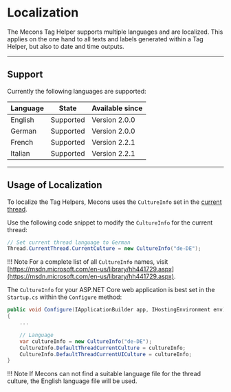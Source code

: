 # Localization

The Mecons Tag Helper supports multiple languages and are localized. This applies on the one hand to all texts and labels generated within a Tag Helper, but also to date and time outputs.

---

## Support

Currently the following languages are supported:

| Language | State | Available since |
--- | --- | ---
| English | Supported | Version 2.0.0
| German | Supported | Version 2.0.0
| French | Supported | Version 2.2.1
| Italian | Supported | Version 2.2.1

---

## Usage of Localization

To localize the Tag Helpers, Mecons uses the `CultureInfo` set in the <a href="https://docs.microsoft.com/de-de/dotnet/api/system.globalization.cultureinfo.currentculture?view=netcore-2.1">current thread</a>.

Use the following code snippet to modify the `CultureInfo` for the current thread:

```csharp
// Set current thread language to German
Thread.CurrentThread.CurrentCulture = new CultureInfo("de-DE");
```

!!! Note
    For a complete list of all `CultureInfo` names, visit [https://msdn.microsoft.com/en-us/library/hh441729.aspx](https://msdn.microsoft.com/en-us/library/hh441729.aspx).

The `CultureInfo` for your ASP.NET Core web application is best set in the `Startup.cs` within the `Configure` method:

```csharp
public void Configure(IApplicationBuilder app, IHostingEnvironment env)
{
    ...

    // Language
    var cultureInfo = new CultureInfo("de-DE");
    CultureInfo.DefaultThreadCurrentCulture = cultureInfo;
    CultureInfo.DefaultThreadCurrentUICulture = cultureInfo;
}
```

!!! Note
    If Mecons can not find a suitable language file for the thread culture, the English language file will be used.